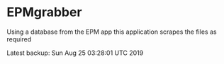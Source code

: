 # EPMgrabber
Using a database from the EPM app this application scrapes the files as required


Latest backup: Sun Aug 25 03:28:01 UTC 2019
